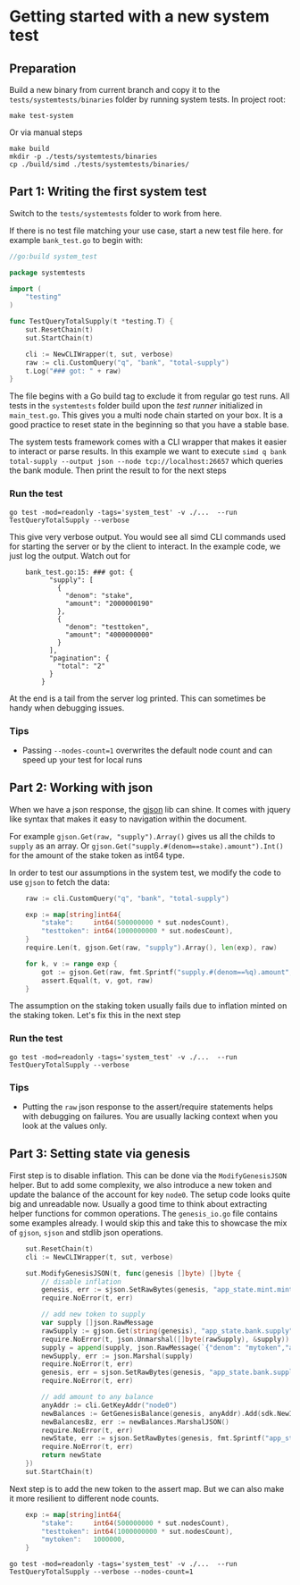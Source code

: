# Getting started with a new system test

## Preparation

Build a new binary from current branch and copy it to the `tests/systemtests/binaries` folder by running system tests.
In project root:
```shell
make test-system
```
Or via manual steps
```shell
make build
mkdir -p ./tests/systemtests/binaries
cp ./build/simd ./tests/systemtests/binaries/
```

## Part 1: Writing the first system test

Switch to the `tests/systemtests` folder to work from here.

If there is no test file matching your use case, start a new test file here.
for example `bank_test.go` to begin with:

```go
//go:build system_test

package systemtests

import (
	"testing"
)

func TestQueryTotalSupply(t *testing.T) {
	sut.ResetChain(t)
	sut.StartChain(t)

	cli := NewCLIWrapper(t, sut, verbose)
	raw := cli.CustomQuery("q", "bank", "total-supply")
	t.Log("### got: " + raw)
}
```
The file begins with a Go build tag to exclude it from regular go test runs.
All tests in the `systemtests` folder build upon the *test runner* initialized in `main_test.go`.
This gives you a multi node chain started on your box.
It is a good practice to reset state in the beginning so that you have a stable base.

The system tests framework comes with a CLI wrapper that makes it easier to interact or parse results.
In this example we want to execute `simd q bank total-supply --output json --node tcp://localhost:26657` which queries
the bank module.
Then print the result to for the next steps

### Run the test

```shell
go test -mod=readonly -tags='system_test' -v ./...  --run TestQueryTotalSupply --verbose 
```

This give very verbose output. You would see all simd CLI commands used for starting the server or by the client to interact.
In the example code, we just log the output. Watch out for 
```shell
    bank_test.go:15: ### got: {
          "supply": [
            {
              "denom": "stake",
              "amount": "2000000190"
            },
            {
              "denom": "testtoken",
              "amount": "4000000000"
            }
          ],
          "pagination": {
            "total": "2"
          }
        }
```

At the end is a tail from the server log printed. This can sometimes be handy when debugging issues.


### Tips

* Passing `--nodes-count=1` overwrites the default node count and can speed up your test for local runs

## Part 2: Working with json

When we have a json response, the [gjson](https://github.com/tidwall/gjson) lib can shine. It comes with jquery like
syntax that makes it easy to navigation within the document.

For example `gjson.Get(raw, "supply").Array()` gives us all the childs to `supply` as an array.
Or `gjson.Get("supply.#(denom==stake).amount").Int()` for the amount of the stake token as int64 type.

In order to test our assumptions in the system test, we modify the code to use `gjson` to fetch the data:

```go
	raw := cli.CustomQuery("q", "bank", "total-supply")

	exp := map[string]int64{
        "stake":     int64(500000000 * sut.nodesCount),
        "testtoken": int64(1000000000 * sut.nodesCount),
	}
	require.Len(t, gjson.Get(raw, "supply").Array(), len(exp), raw)

	for k, v := range exp {
		got := gjson.Get(raw, fmt.Sprintf("supply.#(denom==%q).amount", k)).Int()
		assert.Equal(t, v, got, raw)
	}
```
The assumption on the staking token usually fails due to inflation minted on the staking token. Let's fix this in the next step 

### Run the test

```shell
go test -mod=readonly -tags='system_test' -v ./...  --run TestQueryTotalSupply --verbose 
```

### Tips

* Putting the `raw` json response to the assert/require statements helps with debugging on failures. You are usually lacking
  context when you look at the values only.


## Part 3: Setting state via genesis

First step is to disable inflation. This can be done via the `ModifyGenesisJSON` helper. But to add some complexity, 
we also introduce a new token and update the balance of the account for key `node0`.
The setup code looks quite big and unreadable now. Usually a good time to think about extracting helper functions for
common operations. The `genesis_io.go` file contains some examples already. I would skip this and take this to showcase the mix
of `gjson`, `sjson` and stdlib json operations.

```go
	sut.ResetChain(t)
    cli := NewCLIWrapper(t, sut, verbose)

	sut.ModifyGenesisJSON(t, func(genesis []byte) []byte {
		// disable inflation
		genesis, err := sjson.SetRawBytes(genesis, "app_state.mint.minter.inflation", []byte(`"0.000000000000000000"`))
		require.NoError(t, err)

		// add new token to supply
		var supply []json.RawMessage
		rawSupply := gjson.Get(string(genesis), "app_state.bank.supply").String()
		require.NoError(t, json.Unmarshal([]byte(rawSupply), &supply))
		supply = append(supply, json.RawMessage(`{"denom": "mytoken","amount": "1000000"}`))
		newSupply, err := json.Marshal(supply)
		require.NoError(t, err)
		genesis, err = sjson.SetRawBytes(genesis, "app_state.bank.supply", newSupply)
		require.NoError(t, err)

		// add amount to any balance
		anyAddr := cli.GetKeyAddr("node0")
		newBalances := GetGenesisBalance(genesis, anyAddr).Add(sdk.NewInt64Coin("mytoken", 1000000))
		newBalancesBz, err := newBalances.MarshalJSON()
		require.NoError(t, err)
		newState, err := sjson.SetRawBytes(genesis, fmt.Sprintf("app_state.bank.balances.#[address==%q]#.coins", anyAddr), newBalancesBz)
		require.NoError(t, err)
		return newState
	})
    sut.StartChain(t)
```
Next step is to add the new token to the assert map. But we can also make it more resilient to different node counts.

```go
	exp := map[string]int64{
		"stake":     int64(500000000 * sut.nodesCount),
		"testtoken": int64(1000000000 * sut.nodesCount),
		"mytoken":   1000000,
	}
```

```shell
go test -mod=readonly -tags='system_test' -v ./...  --run TestQueryTotalSupply --verbose --nodes-count=1 
```
